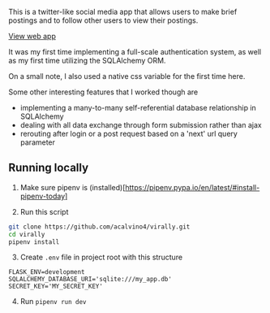 This is a twitter-like social media app that allows users to make brief postings and to follow other users to view their postings.

[View web app](https://virally-2.herokuapp.com/login)

It was my first time implementing a full-scale authentication system, as well as my first time utilizing the SQLAlchemy ORM.

On a small note, I also used a native css variable for the first time here.

Some other interesting features that I worked though are
* implementing a many-to-many self-referential database relationship in SQLAlchemy
* dealing with all data exchange through form submission rather than ajax
* rerouting after login or a post request based on a 'next' url query parameter

## Running locally

1. Make sure pipenv is (installed)[https://pipenv.pypa.io/en/latest/#install-pipenv-today]

2. Run this script
```bash
git clone https://github.com/acalvino4/virally.git
cd virally
pipenv install
```

3. Create `.env` file in project root with this structure
```
FLASK_ENV=development
SQLALCHEMY_DATABASE_URI='sqlite:///my_app.db'
SECRET_KEY='MY_SECRET_KEY'
```

4. Run `pipenv run dev`
